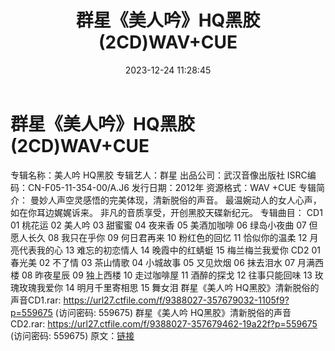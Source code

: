 ﻿---
title: 群星《美人吟》HQ黑胶(2CD)WAV+CUE
date: 2023-12-24 11:28:45
categories: WAV车载音乐、镜像
tags: 华语中文
---
# 群星《美人吟》HQ黑胶(2CD)WAV+CUE

专辑名称：美人吟 HQ黑胶
专辑艺人：群星
出品公司：武汉音像出版社
ISRC编码：CN-F05-11-354-00/A.J6
发行日期：2012年
资源格式：WAV +CUE
专辑简介：
曼妙人声空灵感悟的完美体现，清新脱俗的声音。
最温婉动人的女人心声，如在你耳边娓娓诉来。
非凡的音质享受，开创黑胶天碟新纪元。
专辑曲目：
CD1
01 桃花运
02 美人吟
03 甜蜜蜜
04 夜来香
05 美酒加咖啡
06 绿岛小夜曲
07 但愿人长久
08 我只在乎你
09 何日君再来
10 粉红色的回忆
11 恰似你的温柔
12 月亮代表我的心
13 难忘的初恋情人
14 晚霞中的红蜻蜓
15 梅兰梅兰我爱你
CD2
01 春光美
02 不了情
03 茶山情歌
04 小城故事
05 又见炊烟
06 抹去泪水
07 月满西楼
08 昨夜星辰
09 独上西楼
10 走过咖啡屋
11 酒醉的探戈
12 往事只能回味
13 玫瑰玫瑰我爱你
14 明月千里寄相思
15 舞女泪
群星《美人吟 HQ黑胶》清新脱俗的声音CD1.rar: https://url27.ctfile.com/f/9388027-357679032-1105f9?p=559675
(访问密码: 559675)
群星《美人吟 HQ黑胶》清新脱俗的声音CD2.rar: https://url27.ctfile.com/f/9388027-357679462-19a22f?p=559675
(访问密码: 559675)
原文：[链接](https://blog.sina.com.cn/s/blog_1647c7e76010313ze.html)